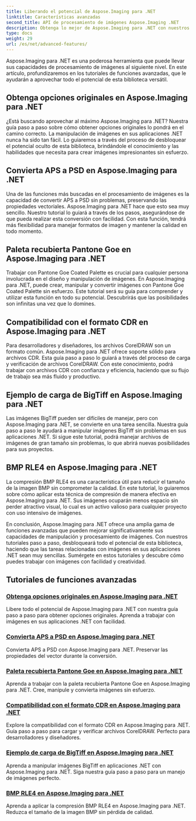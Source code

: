 ```yaml
---
title: Liberando el potencial de Aspose.Imaging para .NET
linktitle: Características avanzadas
second_title: API de procesamiento de imágenes Aspose.Imaging .NET
description: Obtenga lo mejor de Aspose.Imaging para .NET con nuestros tutoriales paso a paso. Aprenda a desbloquear opciones originales y trabajar con imágenes sin esfuerzo.
type: docs
weight: 29
url: /es/net/advanced-features/
---
```


Aspose.Imaging para .NET es una poderosa herramienta que puede llevar sus capacidades de procesamiento de imágenes al siguiente nivel. En este artículo, profundizaremos en los tutoriales de funciones avanzadas, que le ayudarán a aprovechar todo el potencial de esta biblioteca versátil.

## Obtenga opciones originales en Aspose.Imaging para .NET

¿Está buscando aprovechar al máximo Aspose.Imaging para .NET? Nuestra guía paso a paso sobre cómo obtener opciones originales lo pondrá en el camino correcto. La manipulación de imágenes en sus aplicaciones .NET nunca ha sido tan fácil. Lo guiaremos a través del proceso de desbloquear el potencial oculto de esta biblioteca, brindándole el conocimiento y las habilidades que necesita para crear imágenes impresionantes sin esfuerzo.

## Convierta APS a PSD en Aspose.Imaging para .NET

Una de las funciones más buscadas en el procesamiento de imágenes es la capacidad de convertir APS a PSD sin problemas, preservando las propiedades vectoriales. Aspose.Imaging para .NET hace que esto sea muy sencillo. Nuestro tutorial lo guiará a través de los pasos, asegurándose de que pueda realizar esta conversión con facilidad. Con esta función, tendrá más flexibilidad para manejar formatos de imagen y mantener la calidad en todo momento.

## Paleta recubierta Pantone Goe en Aspose.Imaging para .NET

Trabajar con Pantone Goe Coated Palette es crucial para cualquier persona involucrada en el diseño y manipulación de imágenes. En Aspose.Imaging para .NET, puede crear, manipular y convertir imágenes con Pantone Goe Coated Palette sin esfuerzo. Este tutorial será su guía para comprender y utilizar esta función en todo su potencial. Descubrirás que las posibilidades son infinitas una vez que lo domines.

## Compatibilidad con el formato CDR en Aspose.Imaging para .NET

Para desarrolladores y diseñadores, los archivos CorelDRAW son un formato común. Aspose.Imaging para .NET ofrece soporte sólido para archivos CDR. Esta guía paso a paso lo guiará a través del proceso de carga y verificación de archivos CorelDRAW. Con este conocimiento, podrá trabajar con archivos CDR con confianza y eficiencia, haciendo que su flujo de trabajo sea más fluido y productivo.

## Ejemplo de carga de BigTiff en Aspose.Imaging para .NET

Las imágenes BigTiff pueden ser difíciles de manejar, pero con Aspose.Imaging para .NET, se convierte en una tarea sencilla. Nuestra guía paso a paso le ayudará a manipular imágenes BigTiff sin problemas en sus aplicaciones .NET. Si sigue este tutorial, podrá manejar archivos de imágenes de gran tamaño sin problemas, lo que abrirá nuevas posibilidades para sus proyectos.

## BMP RLE4 en Aspose.Imaging para .NET

La compresión BMP RLE4 es una característica útil para reducir el tamaño de la imagen BMP sin comprometer la calidad. En este tutorial, lo guiaremos sobre cómo aplicar esta técnica de compresión de manera efectiva en Aspose.Imaging para .NET. Sus imágenes ocuparán menos espacio sin perder atractivo visual, lo cual es un activo valioso para cualquier proyecto con uso intensivo de imágenes.

En conclusión, Aspose.Imaging para .NET ofrece una amplia gama de funciones avanzadas que pueden mejorar significativamente sus capacidades de manipulación y procesamiento de imágenes. Con nuestros tutoriales paso a paso, desbloqueará todo el potencial de esta biblioteca, haciendo que las tareas relacionadas con imágenes en sus aplicaciones .NET sean muy sencillas. Sumérgete en estos tutoriales y descubre cómo puedes trabajar con imágenes con facilidad y creatividad.
## Tutoriales de funciones avanzadas
### [Obtenga opciones originales en Aspose.Imaging para .NET](./get-original-options/)
Libere todo el potencial de Aspose.Imaging para .NET con nuestra guía paso a paso para obtener opciones originales. Aprenda a trabajar con imágenes en sus aplicaciones .NET con facilidad.
### [Convierta APS a PSD en Aspose.Imaging para .NET](./convert-aps-to-psd/)
Convierta APS a PSD con Aspose.Imaging para .NET. Preservar las propiedades del vector durante la conversión.
### [Paleta recubierta Pantone Goe en Aspose.Imaging para .NET](./pantone-goe-coated-palette/)
Aprenda a trabajar con la paleta recubierta Pantone Goe en Aspose.Imaging para .NET. Cree, manipule y convierta imágenes sin esfuerzo.
### [Compatibilidad con el formato CDR en Aspose.Imaging para .NET](./support-of-cdr-format/)
Explore la compatibilidad con el formato CDR en Aspose.Imaging para .NET. Guía paso a paso para cargar y verificar archivos CorelDRAW. Perfecto para desarrolladores y diseñadores.
### [Ejemplo de carga de BigTiff en Aspose.Imaging para .NET](./bigtiff-load-example/)
Aprenda a manipular imágenes BigTiff en aplicaciones .NET con Aspose.Imaging para .NET. Siga nuestra guía paso a paso para un manejo de imágenes perfecto.
### [BMP RLE4 en Aspose.Imaging para .NET](./bmp-rle4/)
Aprenda a aplicar la compresión BMP RLE4 en Aspose.Imaging para .NET. Reduzca el tamaño de la imagen BMP sin pérdida de calidad.